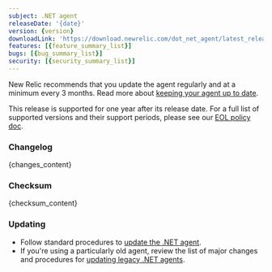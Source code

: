 ```yaml
---
subject: .NET agent
releaseDate: '{date}'
version: {version}
downloadLink: 'https://download.newrelic.com/dot_net_agent/latest_release'
features: [{feature_summary_list}]
bugs: [{bug_summary_list}]
security: [{security_summary_list}]
---
```


<Callout variant="important">

New Relic recommends that you update the agent regularly and at a minimum every 3 months. Read more about [keeping your agent up to date](https://docs.newrelic.com/docs/new-relic-solutions/new-relic-one/install-configure/update-new-relic-agent). 

This release is supported for one year after its release date. For a full list of supported versions and their support periods, please see our [EOL policy doc](https://docs.newrelic.com/docs/apm/agents/net-agent/getting-started/net-agent-eol-policy).
</Callout>

### Changelog
{changes_content}

### Checksum
{checksum_content}
  
### Updating

* Follow standard procedures to [update the .NET agent](https://docs.newrelic.com/docs/apm/agents/net-agent/installation/update-net-agent/).
* If you're using a particularly old agent, review the list of major changes and procedures for [updating legacy .NET agents](https://docs.newrelic.com/docs/agents/net-agent/troubleshooting/upgrade-legacy-net-agents).
